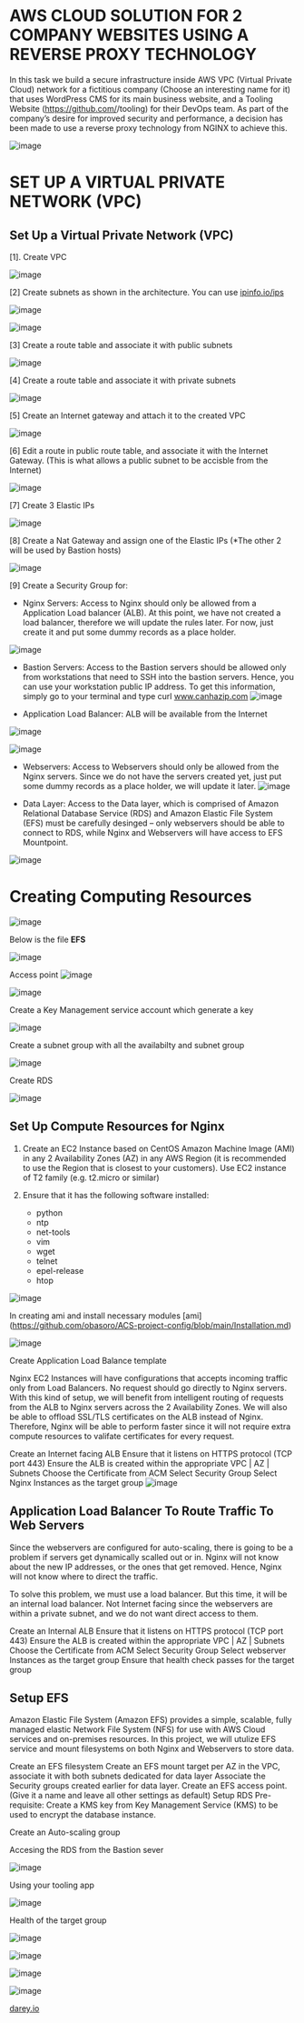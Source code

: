 # AWS CLOUD SOLUTION FOR 2 COMPANY WEBSITES USING A REVERSE PROXY TECHNOLOGY

In this task we build a secure  infrastructure inside AWS VPC (Virtual Private Cloud) network for a fictitious company (Choose an interesting name for it) that uses WordPress CMS for its main business website, and a Tooling Website (https://github.com/<your-name>/tooling) for their DevOps team.
As part of the company’s desire for improved security and performance, a decision has been made to use a reverse proxy technology from NGINX to achieve this.

![image](https://user-images.githubusercontent.com/29310552/179272004-c0c0e545-9f5f-4e76-8c39-69b5f7eb32a4.png)
 
# SET UP A VIRTUAL PRIVATE NETWORK (VPC)
## Set Up a Virtual Private Network (VPC)
 
[1]. Create VPC

![image](https://user-images.githubusercontent.com/29310552/179430837-cfd01864-623e-4031-a779-408775f835ba.png)
 
[2] Create subnets as shown in the architecture. You can use [ipinfo.io/ips](https://ipinfo.io)
 
![image](https://user-images.githubusercontent.com/29310552/179432062-b9ae3e70-f88c-458b-8c9c-7b37a9cbfadd.png)

![image](https://user-images.githubusercontent.com/29310552/179432291-d4b9102d-ccb2-4535-8346-b252a3041f0e.png)

[3] Create a route table and associate it with public subnets
 
![image](https://user-images.githubusercontent.com/29310552/179434123-9c1246fe-8152-499a-8c88-43e71d08f194.png)

[4] Create a route table and associate it with private subnets
 
![image](https://user-images.githubusercontent.com/29310552/179434327-7f22b703-1b76-4785-a071-aaf63e9f0736.png)

[5] Create an Internet gateway and attach it to the created VPC
 
![image](https://user-images.githubusercontent.com/29310552/179430985-dd9303ae-926d-4421-8d78-752f26d7c945.png)
 
[6] Edit a route in public route table, and associate it with the Internet Gateway. (This is what allows a public subnet to be accisble from the Internet)
 
![image](https://user-images.githubusercontent.com/29310552/179434482-b43f1d21-ba5b-430c-944f-97aaf6209299.png)
 
[7] Create 3 Elastic IPs
 
![image](https://user-images.githubusercontent.com/29310552/179435024-c11fcdaf-1445-4bd7-8f64-68d8424a61c2.png)

[8] Create a Nat Gateway and assign one of the Elastic IPs (*The other 2 will be used by Bastion hosts) 
 
![image](https://user-images.githubusercontent.com/29310552/179435205-cc8a5570-d767-4f5f-888c-70bbd3993bb0.png)

[9] Create a Security Group for:
- Nginx Servers: Access to Nginx should only be allowed from a Application Load balancer (ALB). At this point, we have not created a load balancer, therefore we       will update the rules later. For now, just create it and put some dummy records as a place holder.
 
 ![image](https://user-images.githubusercontent.com/29310552/179436112-9450ef92-a651-43e9-8f89-f80fbe834318.png)
 
- Bastion Servers: Access to the Bastion servers should be allowed only from workstations that need to SSH into the bastion servers. Hence, you can use your           workstation public IP address. To get this information, simply go to your terminal and type curl www.canhazip.com
![image](https://user-images.githubusercontent.com/29310552/179436644-cb3b6b0a-0736-4445-bd04-32267335869c.png)
 
- Application Load Balancer: ALB will be available from the Internet
 
![image](https://user-images.githubusercontent.com/29310552/179437478-339d6fad-996b-4478-ada0-af30bd74fe3a.png)
 
![image](https://user-images.githubusercontent.com/29310552/179438053-ce4e0d60-e83f-402e-a794-7c4b7dd1fe08.png)

 
- Webservers: Access to Webservers should only be allowed from the Nginx servers. Since we do not have the servers created yet, just put some dummy records as a       place holder, we will update it later.
![image](https://user-images.githubusercontent.com/29310552/179438667-0b50a5b3-8860-403f-b504-bed7b3cdc637.png)

- Data Layer: Access to the Data layer, which is comprised of Amazon Relational Database Service (RDS) and Amazon Elastic File System (EFS) must be carefully         desinged – only webservers should be able to connect to RDS, while Nginx and Webservers will have access to EFS Mountpoint.
 
![image](https://user-images.githubusercontent.com/29310552/179439442-4e1a625f-9578-4241-8d46-771208408671.png)
 
 
# Creating Computing Resources
 
![image](https://user-images.githubusercontent.com/29310552/179490426-a6776c86-9115-4078-9303-d2993b2a5d3a.png) 
 
 Below is the file <strong>EFS</strong> 
 
![image](https://user-images.githubusercontent.com/29310552/179493477-aa06efba-e39c-4fac-8f66-53e28efb8d0f.png)

Access point 
![image](https://user-images.githubusercontent.com/29310552/179494163-ba8118c8-8b40-4758-94af-83356ff2cd6e.png)
 
![image](https://user-images.githubusercontent.com/29310552/179494856-3d035a6e-a713-4ee0-9a75-2553b6452dc0.png)

Create a Key Management service account which generate a key

![image](https://user-images.githubusercontent.com/29310552/179496134-4741ac6c-6347-4b0b-bc3a-d7f65c007550.png)
 
Create a subnet group with all the availabilty and subnet group

![image](https://user-images.githubusercontent.com/29310552/179500175-a6c86118-e890-4ce0-acdf-8bbb742d40cf.png)

Create RDS

![image](https://user-images.githubusercontent.com/29310552/179501669-153a549b-94ec-4f0e-b022-cd7c838f3235.png)
 
## Set Up Compute Resources for Nginx
1. Create an EC2 Instance based on CentOS Amazon Machine Image (AMI) in any 2 Availability Zones (AZ) in any AWS Region (it is recommended to use the Region that is    closest to your customers). Use EC2 instance of T2 family (e.g. t2.micro or similar)
2. Ensure that it has the following software installed:

    - python
    - ntp
    - net-tools
    - vim
    - wget
    - telnet
    - epel-release
    - htop

![image](https://user-images.githubusercontent.com/29310552/179506422-5f6c8485-dab0-4b09-a48d-f6aa0401bd86.png)
 
In creating ami and install necessary modules [ami] (https://github.com/obasoro/ACS-project-config/blob/main/Installation.md)

![image](https://user-images.githubusercontent.com/29310552/179515419-2b69854f-c09a-46fb-a118-a27f5082ca85.png)
 
Create Application Load Balance template
 
Nginx EC2 Instances will have configurations that accepts incoming traffic only from Load Balancers. No request should go directly to Nginx servers. With this kind of setup, we will benefit from intelligent routing of requests from the ALB to Nginx servers across the 2 Availability Zones. We will also be able to offload SSL/TLS certificates on the ALB instead of Nginx. Therefore, Nginx will be able to perform faster since it will not require extra compute resources to valifate certificates for every request.

Create an Internet facing ALB
Ensure that it listens on HTTPS protocol (TCP port 443)
Ensure the ALB is created within the appropriate VPC | AZ | Subnets
Choose the Certificate from ACM
Select Security Group
Select Nginx Instances as the target group
![image](https://user-images.githubusercontent.com/29310552/179637786-2d0841c1-a773-446a-b2e5-d8d5ddaa63c4.png)
 
## Application Load Balancer To Route Traffic To Web Servers
Since the webservers are configured for auto-scaling, there is going to be a problem if servers get dynamically scalled out or in. Nginx will not know about the new IP addresses, or the ones that get removed. Hence, Nginx will not know where to direct the traffic.

To solve this problem, we must use a load balancer. But this time, it will be an internal load balancer. Not Internet facing since the webservers are within a private subnet, and we do not want direct access to them.

Create an Internal ALB
Ensure that it listens on HTTPS protocol (TCP port 443)
Ensure the ALB is created within the appropriate VPC | AZ | Subnets
Choose the Certificate from ACM
Select Security Group
Select webserver Instances as the target group
Ensure that health check passes for the target group
 
## Setup EFS
Amazon Elastic File System (Amazon EFS) provides a simple, scalable, fully managed elastic Network File System (NFS) for use with AWS Cloud services and on-premises resources. In this project, we will utulize EFS service and mount filesystems on both Nginx and Webservers to store data.

Create an EFS filesystem
Create an EFS mount target per AZ in the VPC, associate it with both subnets dedicated for data layer
Associate the Security groups created earlier for data layer.
Create an EFS access point. (Give it a name and leave all other settings as default)
Setup RDS
Pre-requisite: Create a KMS key from Key Management Service (KMS) to be used to encrypt the database instance.
 
Create an Auto-scaling group
 

Accesing the RDS from the Bastion sever

![image](https://user-images.githubusercontent.com/29310552/179651876-48106ded-ab42-4845-ad82-64cf1a7e338c.png)
 
Using your tooling app
 
![image](https://user-images.githubusercontent.com/29310552/179732955-5b9ca880-06b3-448e-a908-770f98b4b661.png)
 
Health of the target group
 
![image](https://user-images.githubusercontent.com/29310552/179905567-58a7191f-0efe-4568-9cf0-8afbf8f4c547.png)

![image](https://user-images.githubusercontent.com/29310552/179733298-6cf49172-1c32-4962-b131-370f6b6a6da4.png)

![image](https://user-images.githubusercontent.com/29310552/179733370-2e44a1e4-c948-461a-b143-d31b525f54a7.png)
 
![image](https://user-images.githubusercontent.com/29310552/179905490-b615952d-ecb5-419f-8cf6-819e312b34c2.png)

 
 
[darey.io](https://www.darey.io/docs/aws-cloud-solution-for-2-company-websites-using-a-reverse-proxy-technology/)

 














 

  
 
